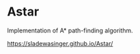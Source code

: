 # Astar

Implementation of A* path-finding algorithm.  

https://sladewasinger.github.io/Astar/  


